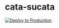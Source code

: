 # cata-sucata

[![Deploy to Production](https://github.com/SteffanoP/cata-sucata/actions/workflows/deploy-to-production.yml/badge.svg)](https://github.com/SteffanoP/cata-sucata/actions/workflows/deploy-to-production.yml)